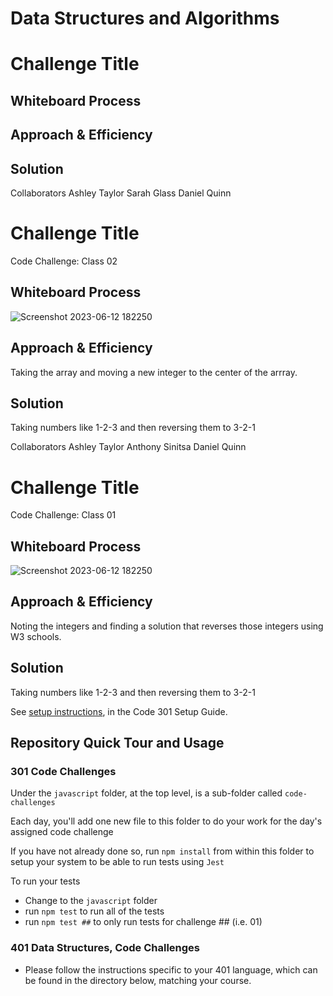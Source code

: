# Data Structures and Algorithms

# Challenge Title
<!-- Description of the challenge -->

## Whiteboard Process
<!-- Embedded whiteboard image -->

## Approach & Efficiency
<!-- What approach did you take? Why? What is the Big O space/time for this approach? -->

## Solution
<!-- Show how to run your code, and examples of it in action -->


Collaborators
Ashley Taylor
Sarah Glass
Daniel Quinn

# Challenge Title
Code Challenge: Class 02

## Whiteboard Process
![Screenshot 2023-06-12 182250](https://github.com/JaredCiccarello/reading-notes/assets/126429063/bcf29dc8-c2b6-4637-bf71-598b3615615f)

## Approach & Efficiency
Taking the array and moving a new integer to the center of the arrray.

## Solution
Taking numbers like 1-2-3 and then reversing them to 3-2-1





Collaborators
Ashley Taylor
Anthony Sinitsa
Daniel Quinn

# Challenge Title
Code Challenge: Class 01

## Whiteboard Process
![Screenshot 2023-06-12 182250](https://github.com/JaredCiccarello/reading-notes/assets/126429063/bcf29dc8-c2b6-4637-bf71-598b3615615f)

## Approach & Efficiency
Noting the integers and finding a solution that reverses those integers using W3 schools.

## Solution
Taking numbers like 1-2-3 and then reversing them to 3-2-1



See [setup instructions](https://codefellows.github.io/setup-guide/code-301/2-code-challenges), in the Code 301 Setup Guide.

## Repository Quick Tour and Usage

### 301 Code Challenges

Under the `javascript` folder, at the top level, is a sub-folder called `code-challenges`

Each day, you'll add one new file to this folder to do your work for the day's assigned code challenge

If you have not already done so, run `npm install` from within this folder to setup your system to be able to run tests using `Jest`

To run your tests

- Change to the `javascript` folder
- run `npm test` to run all of the tests
- run `npm test ##` to only run tests for challenge ## (i.e. 01)

### 401 Data Structures, Code Challenges

- Please follow the instructions specific to your 401 language, which can be found in the directory below, matching your course.

